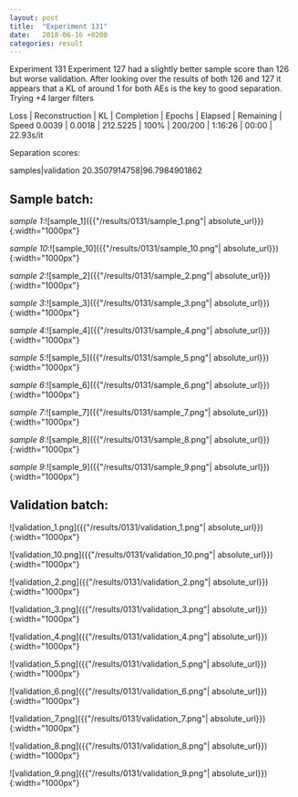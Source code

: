 ```yaml
---
layout: post
title:  "Experiment 131"
date:   2018-06-16 +0200
categories: result
---
```

Experiment 131
Experiment 127 had a slightly better sample score than 126 but worse validation.
After looking over the results of both 126 and 127 it appears that a KL of around 1 for both AEs is the key to good separation.
Trying +4 larger filters

Loss | Reconstruction | KL | Completion | Epochs | Elapsed | Remaining | Speed
0.0039 | 0.0018 | 212.5225 | 100% | 200/200 | 1:16:26 | 00:00 | 22.93s/it

Separation scores:

samples|validation
20.3507914758|96.7984901862

## **Sample batch**:

_sample 1_:![sample_1]({{"/results/0131/sample_1.png"| absolute_url}}){:width="1000px"}

_sample 10_:![sample_10]({{"/results/0131/sample_10.png"| absolute_url}}){:width="1000px"}

_sample 2_:![sample_2]({{"/results/0131/sample_2.png"| absolute_url}}){:width="1000px"}

_sample 3_:![sample_3]({{"/results/0131/sample_3.png"| absolute_url}}){:width="1000px"}

_sample 4_:![sample_4]({{"/results/0131/sample_4.png"| absolute_url}}){:width="1000px"}

_sample 5_:![sample_5]({{"/results/0131/sample_5.png"| absolute_url}}){:width="1000px"}

_sample 6_:![sample_6]({{"/results/0131/sample_6.png"| absolute_url}}){:width="1000px"}

_sample 7_:![sample_7]({{"/results/0131/sample_7.png"| absolute_url}}){:width="1000px"}

_sample 8_:![sample_8]({{"/results/0131/sample_8.png"| absolute_url}}){:width="1000px"}

_sample 9_:![sample_9]({{"/results/0131/sample_9.png"| absolute_url}}){:width="1000px"}

## **Validation batch**:

![validation_1.png]({{"/results/0131/validation_1.png"| absolute_url}}){:width="1000px"}

![validation_10.png]({{"/results/0131/validation_10.png"| absolute_url}}){:width="1000px"}

![validation_2.png]({{"/results/0131/validation_2.png"| absolute_url}}){:width="1000px"}

![validation_3.png]({{"/results/0131/validation_3.png"| absolute_url}}){:width="1000px"}

![validation_4.png]({{"/results/0131/validation_4.png"| absolute_url}}){:width="1000px"}

![validation_5.png]({{"/results/0131/validation_5.png"| absolute_url}}){:width="1000px"}

![validation_6.png]({{"/results/0131/validation_6.png"| absolute_url}}){:width="1000px"}

![validation_7.png]({{"/results/0131/validation_7.png"| absolute_url}}){:width="1000px"}

![validation_8.png]({{"/results/0131/validation_8.png"| absolute_url}}){:width="1000px"}

![validation_9.png]({{"/results/0131/validation_9.png"| absolute_url}}){:width="1000px"}
